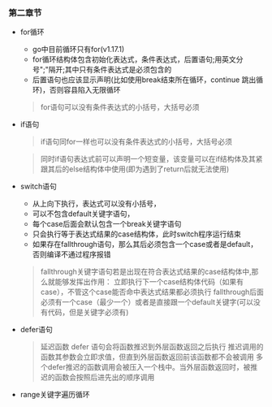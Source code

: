 ### 第二章节
- for循环
   - go中目前循环只有for(v1.17.1)
   - for循环结构体包含初始化表达式，条件表达式，后置语句;用英文分号";"隔开;其中只有条件表达式是必须包含的
   - 后置语句也应该显示声明(比如使用break结束所在循环，continue 跳出循环)，否则容县陷入无限循环
  > for语句可以没有条件表达式的小括号，大括号必须
- if语句
  > if语句同for一样也可以没有条件表达式的小括号，大括号必须
  
  > 同时if语句表达式前可以声明一个短变量，该变量可以在if结构体及其紧跟其后的else结构体中使用(即为遇到了return后就无法使用)

- switch语句
   - 从上向下执行，表达式可以没有小括号，
   - 可以不包含default关键字语句，
   - 每个case后面会默认包含一个break关键字语句
   - 只会执行等于表达式结果的case结构体，此时switch程序运行结束
   - 如果存在fallthrough语句，那么其后必须包含一个case或者是default，否则编译不通过程序报错
    > fallthrough关键字语句若是出现在符合表达式结果的case结构体中,那么就能够发挥出作用：
    > 立即执行下一个case结构体代码（如果有case），不管这个case能否命中表达式结果都必须执行
    > fallthrough后面必须有一个case（最少一个）或者是直接跟一个default关键字(可以没有代码，但是关键字必须有)
   
- defer语句 
   >延迟函数
  > defer 语句会将函数推迟到外层函数返回之后执行
  > 推迟调用的函数其参数会立即求值，但直到外层函数返回前该函数都不会被调用
  > 多个defer推迟的函数调用会被压入一个栈中。当外层函数返回时，被推迟的函数会按照后进先出的顺序调用
- range关键字遍历循环 